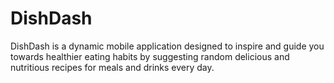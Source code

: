 # DishDash
DishDash is a dynamic mobile application designed to inspire and guide you towards healthier eating habits by suggesting random delicious and nutritious recipes for meals and drinks every day.
